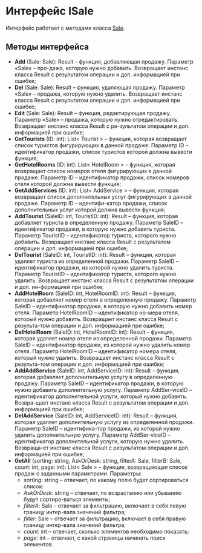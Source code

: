 # Интерфейс ISale

Интерфейс работает с методами класса [Sale](../Classes/Sale.md).

## Методы интерфейса

- **Add** (Sale: Sale): Result – функция, добавляющая продажу. Параметр «Sale» – про-дажа, которую нужно добавить. Возвращает инстанс класса Result с результатом операции и доп. информацией при ошибке;
- **Del** (Sale: Sale): Result – функция, удаляющая продажу. Параметр «Sale» – продажа, которую нужно удалить. Возвращает инстанс класса Result с результатом операции и доп. информацией при ошибке;
- **Edit** (Sale: Sale): Result – функция, редактирующая продажу. Параметр «Sale» – продажа, которую нужно отредактировать. Возвращает инстанс класса Result с ре-зультатом операции и доп. информацией при ошибке;
- **GetTourists** (ID: int): List< Tourist > – функция, которая возвращает список туристов фигурирующих в данной продаже. Параметр ID – идентификатор продажи, список туристов которой должна вывести функция;
- **GetHotelRooms** (ID: int): List< HotelRoom > – функция, которая возвращает список номеров отеля фигурирующих в данной продаже. Параметр ID – идентификатор продажи, список номеров отеля которой должна вывести функция;
- **GetAddServices** (ID: int): List< AddService > – функция, которая возвращает список дополнительных услуг фигурирующих в данной продаже. Параметр ID – идентифи-катор продажи, список дополнительных услуг которой должна вывести функция;
- **AddTourist** (SaleID: int, TouristID: int): Result – функция, которая добавляет туриста в определенную продажу. Параметр SaleID – идентификатор продажи, в которую нужно добавить туриста. Параметр TouristID – идентификатор туриста, которого нужно добавить. Возвращает инстанс класса Result с результатом операции и доп. информацией при ошибке;
- **DelTourist** (SaleID: int, TouristID: int): Result – функция, которая удаляет туриста из определенной продажи. Параметр SaleID – идентификатор продажи, из которой нужно удалить туриста. Параметр TouristID – идентификатор туриста, которого нужно удалить. Возвращает инстанс класса Result с результатом операции и доп. ин-формацией при ошибке;
- **AddHotelRoom** (SaleID: int, HotelRoomID: int): Result – функция, которая добавляет номер отеля в определенную продажу. Параметр SaleID – идентификатор продажи, в которую нужно добавить номер отеля. Параметр HotelRoomID – идентификатор но-мера отеля, который нужно добавить. Возвращает инстанс класса Result с результа-том операции и доп. информацией при ошибке;
- **DelHotelRoom** (SaleID: int, HotelRoomID: int): Result – функция, которая удаляет номер отеля из определенной продажи. Параметр SaleID – идентификатор продажи, из которой нужно удалить номер отеля. Параметр HotelRoomID – идентификатор номера отеля, который нужно удалить. Возвращает инстанс класса Result с результа-том операции и доп. информацией при ошибке;
- **AddAddService** (SaleID: int, AddServiceID: int): Result – функция, которая добавляет дополнительную услугу в определенную продажу. Параметр SaleID – идентификатор продажи, в которую нужно добавить дополнительную услугу. Параметр AddSer-viceID – идентификатор дополнительной услуги, который нужно добавить. Возвра-щает инстанс класса Result с результатом операции и доп. информацией при ошибке;
- **DelAddService** (SaleID: int, AddServiceID: int): Result – функция, которая удаляет дополнительную услугу из определенной продажи. Параметр SaleID – идентифика-тор продажи, из которой нужно удалить дополнительную услугу. Параметр AddSer-viceID – идентификатор дополнительной услуги, которую нужно удалить. Возвраща-ет инстанс класса Result с результатом операции и доп. информацией при ошибке;
- **GetAll** (sorting: string, AskOrDesk: string, filterA: Sale, filterB: Sale, count: int, page: int): List< Sale > – функция, возвращающая список продаж с заданными параметрами. Параметры:  
    -	*sorting*: string – отвечает, по какому полю будет сортироваться список:
    -	*AskOrDesk*: string – отвечает, по возрастанию или убыванию будут сортиро-ваться элементы;
    -	*filterA*: Sale – отвечает за фильтрацию, включает в себя левую границу интер-вала значений фильтра;
    -	*filter*: Sale – отвечает за фильтрацию, включает в себя правую границу интер-вала значений фильтра; 
    -	*count*: int – отвечает, сколько элементов необходимо показать;
    -	*page*: int – отвечает, с какой страницы начинать поиск элементов. 